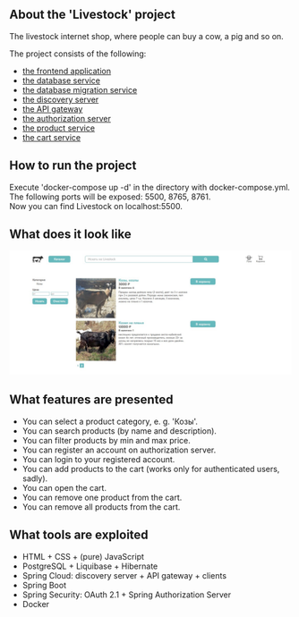 <a name="readme-top"></a>

## About the 'Livestock' project
The livestock internet shop, where people can buy a cow, a pig and so on.<br />
<p>
The project consists of the following:
<ul>
  <li><a href="https://github.com/lukesukhanov/livestock-web">the frontend application</a></li>
  <li><a href="https://github.com/lukesukhanov/livestock-database">the database service</a></li>
  <li><a href="https://github.com/lukesukhanov/livestock-database-migration">the database migration service</a></li>
  <li><a href="https://github.com/lukesukhanov/livestock-discovery-server">the discovery server</a></li>
  <li><a href="https://github.com/lukesukhanov/livestock-api-gateway">the API gateway</a></li>
  <li><a href="https://github.com/lukesukhanov/livestock-authorization-server">the authorization server</a></li>
  <li><a href="https://github.com/lukesukhanov/livestock-product-service">the product service</a></li>
  <li><a href="https://github.com/lukesukhanov/livestock-cart-service">the cart service</a></li>
</ul>

## How to run the project
Execute 'docker-compose up -d' in the directory with docker-compose.yml.<br />
The following ports will be exposed: 5500, 8765, 8761.<br />
Now you can find Livestock on localhost:5500.

## What does it look like
![alt text](https://github.com/lukesukhanov/livestock-web/blob/main/screenshot.jpg)

## What features are presented
<ul>
  <li>You can select a product category, e. g. 'Козы'.</li>
  <li>You can search products (by name and description).</li>
  <li>You can filter products by min and max price.</li>
  <li>You can register an account on authorization server.</li>
  <li>You can login to your registered account.</li>
  <li>You can add products to the cart (works only for authenticated users, sadly).</li>
  <li>You can open the cart.</li>
  <li>You can remove one product from the cart.</li>
  <li>You can remove all products from the cart.</li>
</ul>

## What tools are exploited
<ul>
  <li>HTML + CSS + (pure) JavaScript</li>
  <li>PostgreSQL + Liquibase + Hibernate</li>
  <li>Spring Cloud: discovery server + API gateway + clients</li>
  <li>Spring Boot</li>
  <li>Spring Security: OAuth 2.1 + Spring Authorization Server</li>
  <li>Docker</li>
</ul>
